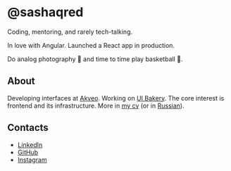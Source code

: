 # @sashaqred

Coding, mentoring, and rarely tech-talking.

In love with Angular. Launched a React app in production.

Do analog photography 📸 and time to time play basketball 🏀.

## About

Developing interfaces at [Akveo](https://github.com/akveo). Working on [UI Bakery](https://uibakery.io). The core interest is frontend and its infrastructure. More in [my cv](https://sashaqred.com/en/cv) (or in [Russian](https://sashaqred.com/ru/cv)).

## Contacts

- [LinkedIn](https://www.linkedin.com/in/sashaqred)
- [GitHub](https://github.com/sashaqred)
- [Instagram](https://www.instagram.com/sashaqred)
